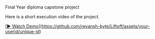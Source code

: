 Final Year diploma capstone project

Here is a short execution video of the project.

[[▶️ Watch Demo](Liftoff-main/assets/liftoff.mp4)](https://github.com/reyansh-byte/Liftoff/assets/your-userid/unique-id)

